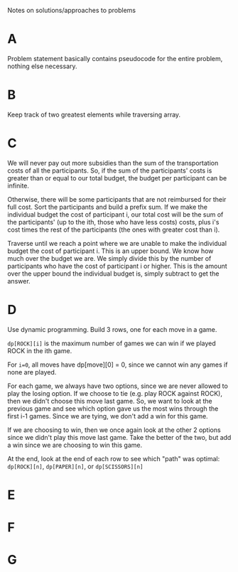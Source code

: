 Notes on solutions/approaches to problems

# A
Problem statement basically contains pseudocode for the entire problem, nothing else necessary.

# B
Keep track of two greatest elements while traversing array.

# C
We will never pay out more subsidies than the sum of the transportation costs of all the participants.
So, if the sum of the participants' costs is greater than or equal to our total budget, the budget per participant can be infinite.

Otherwise, there will be some participants that are not reimbursed for their full cost. 
Sort the participants and build a prefix sum. If we make the individual budget the cost of participant i, our total cost will be
the sum of the participants' (up to the ith, those who have less costs) costs, plus i's cost times the rest of the participants (the ones with greater cost than i).

Traverse until we reach a point where we are unable to make the individual budget the cost of participant i. This is an upper bound. We know how much over the budget we are. We simply divide this by the number of participants who have the cost of participant i or higher. This is the amount over the upper bound the individual budget is, simply subtract to get the answer.

# D
Use dynamic programming. Build 3 rows, one for each move in a game.

`dp[ROCK][i]` is the maximum number of games we can win if we played ROCK in the ith game.

For `i=0`, all moves have dp[move][0] = 0, since we cannot win any games if none are played.

For each game, we always have two options, since we are never allowed to play the losing option. If we choose to tie (e.g. play ROCK against ROCK), then we didn't choose this move last game. So, we want to look at the previous game and see which option gave us the most wins through the first i-1 games. Since we are tying, we don't add a win for this game.

If we are choosing to win, then we once again look at the other 2 options since we didn't play this move last game. Take the better of the two, but add a win since we are choosing to win this game.

At the end, look at the end of each row to see which "path" was optimal: `dp[ROCK][n]`, `dp[PAPER][n]`, or `dp[SCISSORS][n]`



# E

# F

# G